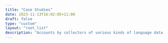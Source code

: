 ```yaml
---
title: "Case Studies"
date: 2023-11-13T16:02:05+11:00
draft: false
type: "custom"
layout: "root_list"
description: "Accounts by collectors of various kinds of language data illustrating the different solutions they have adopted for the problems encountered in the process."
---
```

